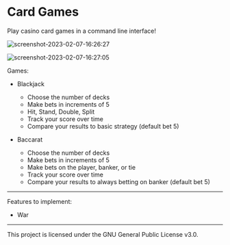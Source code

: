 # Card Games

Play casino card games in a command line interface!

![screenshot-2023-02-07-16:26:27](https://user-images.githubusercontent.com/85356197/217369626-ae2b4084-b7cf-433a-af86-1897abcb2cfb.png)

![screenshot-2023-02-07-16:27:05](https://user-images.githubusercontent.com/85356197/217369653-7664a464-a5e6-457f-8f1c-be65261d83d1.png)

Games: 
- Blackjack
  - Choose the number of decks
  - Make bets in increments of 5
  - Hit, Stand, Double, Split
  - Track your score over time
  - Compare your results to basic strategy (default bet 5)

- Baccarat
  - Choose the number of decks
  - Make bets in increments of 5
  - Make bets on the player, banker, or tie
  - Track your score over time
  - Compare your results to always betting on banker (default bet 5)

***

Features to implement:
- War

***

This project is licensed under the GNU General Public License v3.0.
